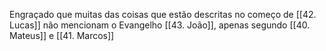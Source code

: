 Engraçado que muitas das coisas que estão descritas no começo de [[42. Lucas]] não mencionam o Evangelho [[43. João]], apenas segundo [[40. Mateus]] e [[41. Marcos]]